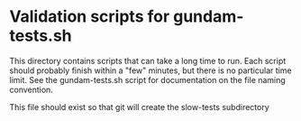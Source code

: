 # Validation scripts for gundam-tests.sh

This directory contains scripts that can take a long time to run.
Each script should probably finish within a "few" minutes, but there
is no particular time limit.  See the gundam-tests.sh script for
documentation on the file naming convention.

This file should exist so that git will create the slow-tests
subdirectory
